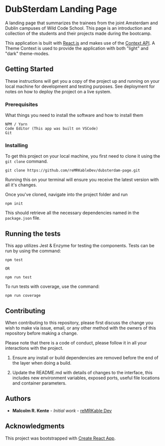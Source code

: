 # DubSterdam Landing Page

A landing page that summarizes the trainees from the joint Amsterdam and Dublin campuses of Wild Code School. This page is an introduction and collection of the students and their projects made during the bootcamp. 

This application is built with [React.js](https://reactjs.org/) and makes use of the [Context API](https://reactjs.org/docs/context.html). A Theme Context is used to provide the application with both "light" and "dark" theme-modes.

## Getting Started

These instructions will get you a copy of the project up and running on your local machine for development and testing purposes. See deployment for notes on how to deploy the project on a live system.

### Prerequisites

What things you need to install the software and how to install them

```
NPM / Yarn 
Code Editor (This app was built on VSCode)
Git
```

### Installing

To get this project on your local machine, you first need to clone it using the ```git clone``` command. 

```
git clone https://github.com/reMRKableDev/dubsterdam-page.git
```

Running this on your terminal will ensure you receive the latest version with all it's changes. 

Once you've cloned, navigate into the project folder and run

```
npm init
```

This should retrieve all the necessary dependencies named in the ```package.json``` file.

## Running the tests

This app utilizes Jest & Enzyme for testing the components. Tests can be run by using the command:

```
npm test 

OR

npm run test
```

To run tests with coverage, use the command:

```
npm run coverage
```

## Contributing

When contributing to this repository, please first discuss the change you wish to make via issue, email, or any other method with the owners of this repository before making a change.

Please note that there is a code of conduct, please follow it in all your interactions with the project.

1. Ensure any install or build dependencies are removed before the end of the layer when doing a build.
   
2. Update the README.md with details of changes to the interface, this includes new environment variables, exposed ports, useful file locations and container parameters.

## Authors

* **Malcolm R. Kente** - *Initial work* - [reMRKable Dev](https://remrkabledev.com/)


## Acknowledgments

This project was bootstrapped with [Create React App](https://github.com/facebook/create-react-app).

